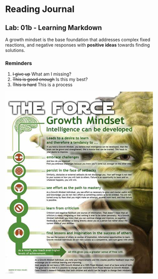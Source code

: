 # Reading Journal

## Lab: 01b - Learning Markdown

A growth mindset is the base foundation that addresses complex fixed reactions, and negative responses with **positive ideas** towards finding solutions. 

### Reminders  
1. ~~I give up~~ What am I missing? 
2. ~~This is good enough~~ Is this my best? 
3. ~~This is hard~~ This is a process 

![alt text](Force.jpg)
 
